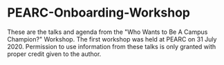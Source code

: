# PEARC-Onboarding-Workshop
These are the talks and agenda from the "Who Wants to Be A Campus Champion?" Workshop. 
The first workshop was held at PEARC on 31 July 2020.
Permission to use information from these talks is only granted with proper credit given to the author.
